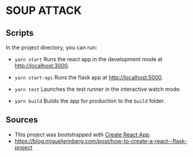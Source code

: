 # SOUP ATTACK

## Scripts

In the project directory, you can run:

- `yarn start`
Runs the react app in the development mode at [http://localhost:3000](http://localhost:3000).

- `yarn start-api`
Runs the flask app at [http://localhost:5000](http://localhost:5000).

- `yarn test`
Launches the test runner in the interactive watch mode.

- `yarn build`
Builds the app for production to the `build` folder.

## Sources
- This project was bootstrapped with [Create React App](https://github.com/facebook/create-react-app).
- https://blog.miguelgrinberg.com/post/how-to-create-a-react--flask-project
